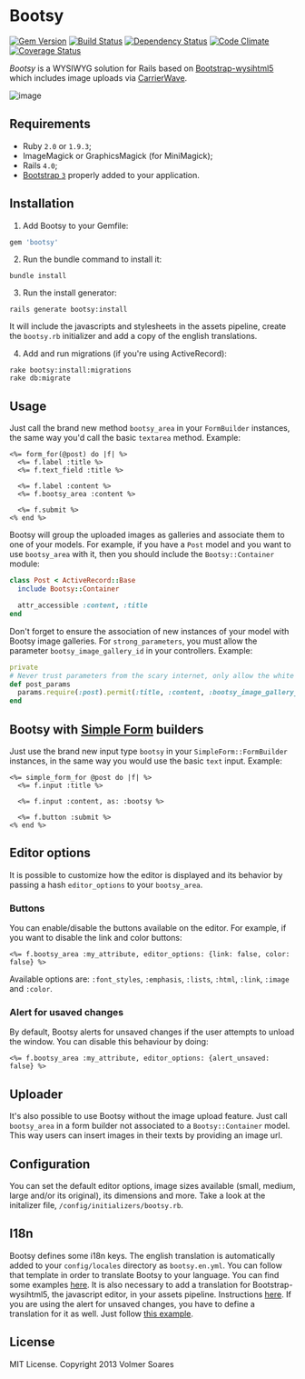# Bootsy

[![Gem Version](https://badge.fury.io/rb/bootsy.png)](http://badge.fury.io/rb/bootsy)
[![Build Status](https://secure.travis-ci.org/volmer/bootsy.png?branch=master)](http://travis-ci.org/volmer/bootsy)
[![Dependency Status](https://gemnasium.com/volmer/bootsy.png)](https://gemnasium.com/volmer/bootsy)
[![Code Climate](https://codeclimate.com/github/volmer/bootsy.png)](https://codeclimate.com/github/volmer/bootsy)
[![Coverage Status](https://coveralls.io/repos/volmer/bootsy/badge.png?branch=master)](https://coveralls.io/r/volmer/bootsy)

*Bootsy* is a WYSIWYG solution for Rails based on [Bootstrap-wysihtml5](https://github.com/jhollingworth/bootstrap-wysihtml5) which includes image uploads via [CarrierWave](https://github.com/carrierwaveuploader/carrierwave).

![image](https://f.cloud.github.com/assets/301187/1365250/e1b7ba80-3854-11e3-9bfe-8bd1e090aca8.png)


## Requirements

* Ruby `2.0` or `1.9.3`;
* ImageMagick or GraphicsMagick (for MiniMagick);
* Rails `4.0`;
* [Bootstrap `3`](http://getbootstrap.com/) properly added to your application.


## Installation

1. Add Bootsy to your Gemfile:
```ruby
gem 'bootsy'
```

2. Run the bundle command to install it:
```console
bundle install
```

3. Run the install generator:
```console
rails generate bootsy:install
```
  It will include the javascripts and stylesheets in the assets pipeline,
  create the `bootsy.rb` initializer and add a copy of the english translations.

4. Add and run migrations (if you're using ActiveRecord):
```console
rake bootsy:install:migrations
rake db:migrate
```


## Usage

Just call the brand new method `bootsy_area` in your `FormBuilder` instances, the
same way you'd call the basic `textarea` method. Example:
```erb
<%= form_for(@post) do |f| %>
  <%= f.label :title %>
  <%= f.text_field :title %>

  <%= f.label :content %>
  <%= f.bootsy_area :content %>

  <%= f.submit %>
<% end %>
```

Bootsy will group the uploaded images as galleries and associate them to one of
your models. For example, if you have a `Post` model and you want to use `bootsy_area`
with it, then you should include the `Bootsy::Container` module:
```ruby
class Post < ActiveRecord::Base
  include Bootsy::Container

  attr_accessible :content, :title
end
```

Don't forget to ensure the association of new instances of your model with Bootsy
image galleries. For `strong_parameters`, you must allow the parameter `bootsy_image_gallery_id`
in your controllers. Example:
```ruby
private
# Never trust parameters from the scary internet, only allow the white list through.
def post_params
  params.require(:post).permit(:title, :content, :bootsy_image_gallery_id)
end
```


## Bootsy with [Simple Form](https://github.com/plataformatec/simple_form) builders

Just use the brand new input type `bootsy` in your `SimpleForm::FormBuilder` instances,
in the same way you would use the basic `text` input. Example:
```erb
<%= simple_form_for @post do |f| %>
  <%= f.input :title %>

  <%= f.input :content, as: :bootsy %>

  <%= f.button :submit %>
<% end %>
```


## Editor options

It is possible to customize how the editor is displayed and its behavior by passing
a hash `editor_options` to your `bootsy_area`.


### Buttons

You can enable/disable the buttons available on the editor. For example, if you
want to disable the link and color buttons:
```erb
<%= f.bootsy_area :my_attribute, editor_options: {link: false, color: false} %>
```
Available options are: `:font_styles`, `:emphasis`, `:lists`, `:html`, `:link`, `:image` and `:color`.


### Alert for usaved changes

By default, Bootsy alerts for unsaved changes if the user attempts to unload
the window. You can disable this behaviour by doing:
```erb
<%= f.bootsy_area :my_attribute, editor_options: {alert_unsaved: false} %>
```

## Uploader

It's also possible to use Bootsy without the image upload feature. Just call
`bootsy_area` in a form builder not associated to a `Bootsy::Container` model.
This way users can insert images in their texts by providing an image url.


## Configuration

You can set the default editor options, image sizes available (small, medium,
large and/or its original), its dimensions and more. Take a look at the initalizer
file, `/config/initializers/bootsy.rb`.


## I18n

Bootsy defines some i18n keys. The english translation is automatically added
to your `config/locales` directory as `bootsy.en.yml`. You can follow that template
in order to translate Bootsy to your language. You can find some examples
[here](https://github.com/volmer/bootsy/tree/master/config/locales). It is also
necessary to add a translation for Bootstrap-wysihtml5, the javascript editor, in
your assets pipeline. Instructions [here](https://github.com/jhollingworth/bootstrap-wysihtml5#i18n).
If you are using the alert for unsaved changes, you have to define a translation
for it as well. Just follow [this example](https://github.com/volmer/bootsy/tree/master/app/assets/bootsy/locales/bootsy.pt-BR.js).


## License

MIT License. Copyright 2013 Volmer Soares
